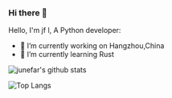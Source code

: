 ### Hi there 👋

Hello, I'm jf l, A Python developer:

- 🔭 I’m currently working on Hangzhou,China
- 🌱 I’m currently learning Rust
<!--
- 👯 I’m looking to collaborate on ...
- 🤔 I’m looking for help with ...
- 💬 Ask me about ...
- 📫 How to reach me: ...
- 😄 Pronouns: ...
- ⚡ Fun fact: ...
-->
![junefar's github stats](https://github-readme-stats.vercel.app/api?username=junefar&show_icons=true&theme=radical)

![Top Langs](https://github-readme-stats.vercel.app/api/top-langs/?username=junefar&layout=compact&hide=html,css)
